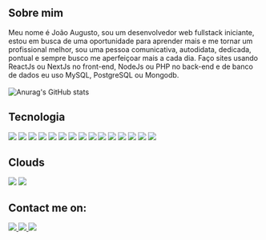 ## Sobre mim

Meu nome é João Augusto, sou um desenvolvedor web fullstack iniciante, estou 
em busca de uma oportunidade para aprender mais e me tornar um profissional 
melhor, sou uma pessoa comunicativa, autodidata, dedicada, pontual e sempre 
busco me aperfeiçoar mais a cada dia. Faço sites usando ReactJs ou NextJs no 
front-end, NodeJs ou PHP no back-end e de banco de dados eu uso MySQL, 
PostgreSQL ou Mongodb.
<br/>
<br/>
![Anurag's GitHub stats](https://github-readme-stats.vercel.app/api?username=joaoaugusto543&show_icons=true&theme=tokyonight)

## Tecnologia

<div>
  <img src='https://img.shields.io/badge/JavaScript-323330?style=for-the-badge&logo=javascript&logoColor=F7DF1E'/>
  <img src='https://img.shields.io/badge/TypeScript-007ACC?style=for-the-badge&logo=typescript&logoColor=white'/>
  <img src='https://img.shields.io/badge/HTML5-E34F26?style=for-the-badge&logo=html5&logoColor=white'/>
  <img src='https://img.shields.io/badge/CSS3-1572B6?style=for-the-badge&logo=css3&logoColor=white'/>
  <img src='https://img.shields.io/badge/Node.js-43853D?style=for-the-badge&logo=node.js&logoColor=white'/>
  <img src='https://img.shields.io/badge/json%20web%20tokens-323330?style=for-the-badge&logo=json-web-tokens&logoColor=pink'/>
  <img src='https://img.shields.io/badge/React-20232A?style=for-the-badge&logo=react&logoColor=61DAFB'/>
  <img src='https://img.shields.io/badge/styled--components-DB7093?style=for-the-badge&logo=styled-components&logoColor=white'/>
  <img src='https://img.shields.io/badge/React_Router-CA4245?style=for-the-badge&logo=react-router&logoColor=white'/>
  <img src='https://img.shields.io/badge/Redux-593D88?style=for-the-badge&logo=redux&logoColor=white'/>
  <img src='https://img.shields.io/badge/MongoDB-4EA94B?style=for-the-badge&logo=mongodb&logoColor=white'/>
  <img src='https://img.shields.io/badge/PostgreSQL-316192?style=for-the-badge&logo=postgresql&logoColor=white'/>
  <img src='https://img.shields.io/badge/MySQL-00000F?style=for-the-badge&logo=mysql&logoColor=white'/>
  <img src='https://img.shields.io/badge/Jest-323330?style=for-the-badge&logo=Jest&logoColor=white'/>
  <img src='https://img.shields.io/badge/GIT-E44C30?style=for-the-badge&logo=git&logoColor=white'/>
</div>

## Clouds

<div>
  <img src='https://img.shields.io/badge/Netlify-00C7B7?style=for-the-badge&logo=netlify&logoColor=white'/>
  <img src='https://img.shields.io/badge/Vercel-000000?style=for-the-badge&logo=vercel&logoColor=white'/>
  
</div>

## Contact me on:

<a href="mailto:joaoaugustoclopes@gmail.com">
  <img src='https://img.shields.io/badge/Gmail-D14836?style=for-the-badge&logo=gmail&logoColor=white'/>
</a>
<a href="linkedin.com/in/joao-augusto-correia-lopes-6bb08b239">
  <img src='https://img.shields.io/badge/LinkedIn-0077B5?style=for-the-badge&logo=linkedin&logoColor=white'/>
</a>
<a href="https://portfolio-joao-augusto.netlify.app/">
  <img src='https://img.shields.io/badge/website-000000?style=for-the-badge&logo=About.me&logoColor=white'/>
</a>


  




